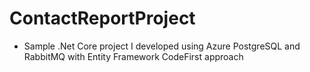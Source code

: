 # ContactReportProject

* Sample .Net Core project I developed using Azure PostgreSQL and RabbitMQ with Entity Framework CodeFirst approach

